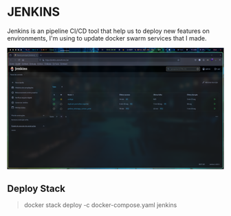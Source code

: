 # JENKINS
Jenkins is an pipeline CI/CD tool that help us to deploy new features on environments, I'm using to update docker swarm services that I made.

![painel](../../../../static/images/painel-jenkins.png)

## Deploy Stack
> docker stack deploy -c docker-compose.yaml jenkins
